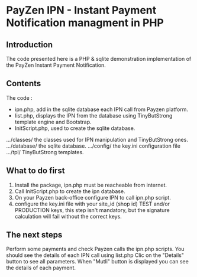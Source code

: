 # PayZen IPN - Instant Payment Notification managment in PHP

## Introduction
The code presented here is a PHP & sqlite demonstration implementation of the PayZen Instant Payment Notification.



## Contents
The code :
* ipn.php, add in the sqlite database each IPN call from Payzen platform.
* list.php, displays the IPN from the database using TinyButStrong template engine and Bootstrap.
* InitScript.php, used to create the sqlite database.


.../classes/  the classes used for IPN manipulation and TinyButStrong ones.
.../database/ the sqlite database.
.../config/   the key.ini configuration file
.../tpl/      TinyButStrong templates.


## What to do first 
1. Install the package, ipn.php must be reacheable from internet. 
2. Call InitScript.php to create the ipn database.
3. On your Payzen back-office configure IPN to call ipn.php script.
4. configure the key.ini file with your site_id (shop id) TEST and/or PRODUCTION keys,
   this step isn't mandatory, but the signature calculation will fail without the correct keys.


## The next steps
Perform some payments and check Payzen calls the ipn.php scripts. 
You should see the details of each IPN call using list.php 
Clic on the "Details" button to see all parameters.
When "Mutli" button is displayed you can see the details of each payment. 

